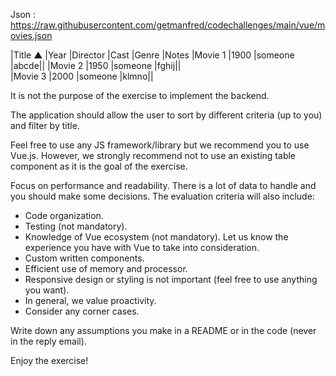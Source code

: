Json : https://raw.githubusercontent.com/getmanfred/codechallenges/main/vue/movies.json

|Title ▲	|Year	|Director	|Cast	|Genre	|Notes
|Movie 1	|1900	|someone	|abcde||
|Movie 2	|1950	|someone	|fghij||	
|Movie 3	|2000	|someone	|klmno||
 
It is not the purpose of the exercise to implement the backend. 

The application should allow the user to sort by different criteria (up to you) and filter by title.

Feel free to use any JS framework/library but we recommend you to use Vue.js. However, we strongly recommend 
not to use an existing table component as it is the goal of the exercise.

Focus on performance and readability. There is a lot of data to handle and you should make some decisions. 
The evaluation criteria will also include:

* Code organization.
* Testing (not mandatory).
* Knowledge of Vue ecosystem (not mandatory). Let us know the experience you have with Vue to take into consideration.
* Custom written components.
* Efficient use of memory and processor.
* Responsive design or styling is not important (feel free to use anything you want).
* In general, we value proactivity.
* Consider any corner cases.

Write down any assumptions you make in a README or in the code (never in the reply email).

Enjoy the exercise!
